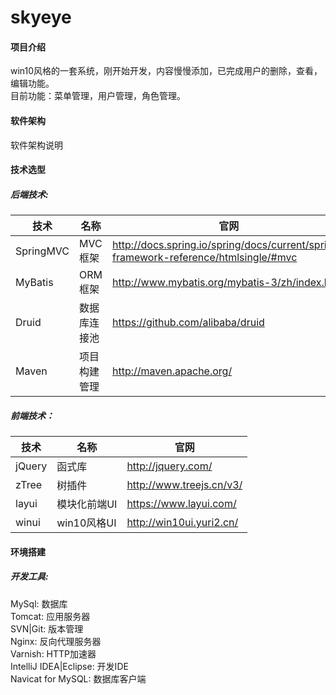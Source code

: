# skyeye

#### 项目介绍
win10风格的一套系统，刚开始开发，内容慢慢添加，已完成用户的删除，查看，编辑功能。</br>
目前功能：菜单管理，用户管理，角色管理。

#### 软件架构
软件架构说明

#### 技术选型
##### 后端技术:

技术|名称|官网
---|---|---
SpringMVC|MVC框架|http://docs.spring.io/spring/docs/current/spring-framework-reference/htmlsingle/#mvc
MyBatis|ORM框架|http://www.mybatis.org/mybatis-3/zh/index.html
Druid|数据库连接池|https://github.com/alibaba/druid
Maven|项目构建管理|http://maven.apache.org/
##### 前端技术：
技术|名称|官网
---|---|---
jQuery|函式库|http://jquery.com/
zTree|树插件|http://www.treejs.cn/v3/
layui|模块化前端UI|https://www.layui.com/
winui|win10风格UI|http://win10ui.yuri2.cn/

#### 环境搭建
##### 开发工具:
MySql: 数据库</br>
Tomcat: 应用服务器</br>
SVN|Git: 版本管理</br>
Nginx: 反向代理服务器</br>
Varnish: HTTP加速器</br>
IntelliJ IDEA|Eclipse: 开发IDE</br>
Navicat for MySQL: 数据库客户端</br>